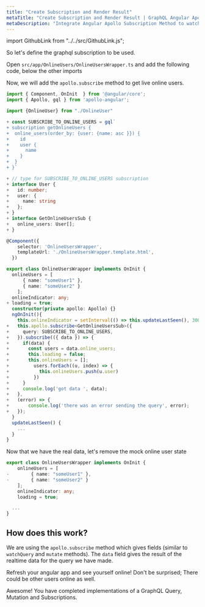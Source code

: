 ```yaml
---
title: "Create Subscription and Render Result"
metaTitle: "Create Subscription and Render Result | GraphQL Angular Apollo Tutorial"
metaDescription: "Integrate Angular Apollo Subscription Method to watch for changes in realtime data. We use GraphQL subscriptions as an example to get live data in the Angular app"
---
```


import GithubLink from "../../src/GithubLink.js";

So let's define the graphql subscription to be used.

Open `src/app/OnlineUsers/OnlineUsersWrapper.ts` and add the following code, below the other imports

<GithubLink link="https://github.com/hasura/learn-graphql/blob/master/tutorials/frontend/angular-apollo/app-final/src/app/OnlineUsers/OnlineUsersWrapper.ts" text="src/app/OnlineUsers/OnlineUsersWrapper.ts" />

Now, we will add the `apollo.subscribe` method to get live online users.

```typescript
import { Component, OnInit  } from '@angular/core';
import { Apollo, gql } from 'apollo-angular';

import {OnlineUser} from "./OnlineUser"

+ const SUBSCRIBE_TO_ONLINE_USERS = gql`
+ subscription getOnlineUsers {
+  online_users(order_by: {user: {name: asc }}) {
+    id
+    user {
+      name
+    }
+  }
+ }`

+ // type for SUBSCRIBE_TO_ONLINE_USERS subscription
+ interface User {
+   id: number;
+   user: {
+     name: string
+   };
+ }
+ interface GetOnlineUsersSub {
+   online_users: User[];
+ }

@Component({
    selector: 'OnlineUsersWrapper',
    templateUrl: './OnlineUsersWrapper.template.html',
  })

export class OnlineUsersWrapper implements OnInit {
  onlineUsers = [
      { name: "someUser1" },
      { name: "someUser2" }
    ];
  onlineIndicator: any;
+ loading = true;
  constructor(private apollo: Apollo) {}
  ngOnInit(){
    this.onlineIndicator = setInterval(() => this.updateLastSeen(), 30000);
+   this.apollo.subscribe<GetOnlineUsersSub>({
+     query: SUBSCRIBE_TO_ONLINE_USERS,
+   }).subscribe(({ data }) => {
+     if(data) {
+       const users = data.online_users;
+       this.loading = false;
+       this.onlineUsers = [];
+         users.forEach((u, index) => {
+           this.onlineUsers.push(u.user)
+         })
+     }
+     console.log('got data ', data);
+   },
+   (error) => {
+       console.log('there was an error sending the query', error);
+   });
  }
  updateLastSeen() {
    ...
  }
}
```

Now that we have the real data, let's remove the mock online user state

```typescript
export class OnlineUsersWrapper implements OnInit {
    onlineUsers = [
-        { name: "someUser1" },
-        { name: "someUser2" }
    ];
    onlineIndicator: any;
    loading = true;

  ...
}
```

How does this work?
-------------------

We are using the `apollo.subscribe` method  which gives fields (similar to `watchQuery` and `mutate` methods). The `data` field gives the result of the realtime data for the query we have made.

Refresh your angular app and see yourself online! Don't be surprised; There could be other users online as well.

Awesome! You have completed implementations of a GraphQL Query, Mutation and Subscriptions.
